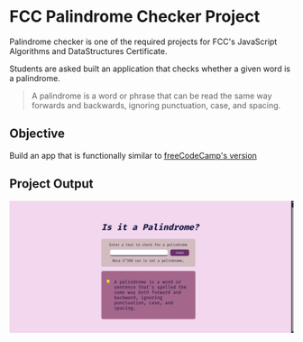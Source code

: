 # FCC Palindrome Checker Project

Palindrome checker is one of the required projects for FCC's JavaScript Algorithms and DataStructures Certificate.

Students are asked built an application that checks whether a given word is a palindrome.

> A palindrome is a word or phrase that can be read the same way forwards and backwards, ignoring punctuation, case, and spacing.

## Objective

Build an app that is functionally similar to [freeCodeCamp's version](https://palindrome-checker.freecodecamp.rocks/)

## Project Output

![](ss.png)

